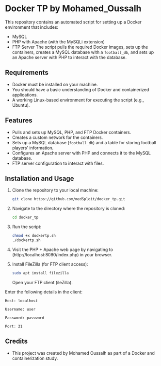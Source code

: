 # Docker TP by Mohamed_Oussalh

This repository contains an automated script for setting up a Docker environment that includes:
- MySQL
- PHP with Apache (with the MySQLi extension)
- FTP Server
The script pulls the required Docker images, sets up the containers, creates a MySQL database with a `football_db`, and sets up an Apache server with PHP to interact with the database.

## Requirements

- Docker must be installed on your machine.
- You should have a basic understanding of Docker and containerized applications.
- A working Linux-based environment for executing the script (e.g., Ubuntu).

## Features

- Pulls and sets up MySQL, PHP, and FTP Docker containers.
- Creates a custom network for the containers.
- Sets up a MySQL database (`football_db`) and a table for storing football players' information.
- Configures an Apache server with PHP and connects it to the MySQL database.
- FTP server configuration to interact with files.

## Installation and Usage

1. Clone the repository to your local machine:

   ```bash
   git clone https://github.com/medSploit/docker_tp.git
   ```

2. Navigate to the directory where the repository is cloned:

   ```bash
   cd docker_tp
   ```

3. Run the script:

   ```bash
   chmod +x dockertp.sh
   ./dockertp.sh
   ```

4. Visit the PHP + Apache web page by navigating to (http://localhost:8080/index.php) in your browser.

5. Install FileZilla (for FTP client access):

   ```bash
   sudo apt install filezilla
   ```
   Open your FTP client (ileZilla).

Enter the following details in the client:

    Host: localhost

    Username: user

    Password: password

    Port: 21

## Credits

- This project was created by Mohamed Oussalh as part of a Docker and containerization study.

